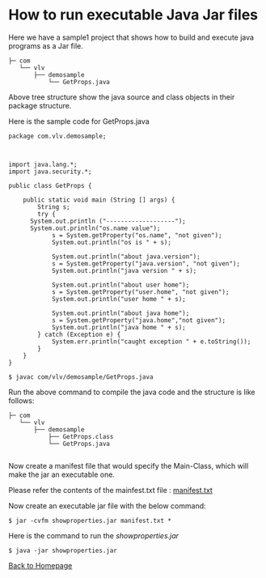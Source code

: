 # How to run executable Java Jar files

Here we have a sample1 project that shows how to build and execute java programs as a Jar file.

```
├─ com
   └── vlv
       ├── demosample
           └── GetProps.java

```

Above tree structure show the java source and class objects in their package structure.

Here is the sample code for GetProps.java

```
package com.vlv.demosample;



import java.lang.*;
import java.security.*;

public class GetProps {

	public static void main (String [] args) {
		String s;
		try {
      System.out.println ("-------------------");	
      System.out.println("os.name value");
			s = System.getProperty("os.name", "not given");
			System.out.println("os is " + s);

			System.out.println("about java.version");
			s = System.getProperty("java.version", "not given");
			System.out.println("java version " + s);

			System.out.println("about user home");
			s = System.getProperty("user.home", "not given");
			System.out.println("user home " + s);

			System.out.println("about java home");
			s = System.getProperty("java.home","not given");
			System.out.println("java home " + s);
		} catch (Exception e) {
			System.err.println("caught exception " + e.toString());
		}
	}
}

```

```
$ javac com/vlv/demosample/GetProps.java

```

Run the above command to compile the java code and the structure is like follows:

```
├─ com
   └── vlv
       ├── demosample
           ├── GetProps.class
           └── GetProps.java
  
```

Now create a manifest file that would specify the Main-Class, which will make the jar an executable one.

Please refer the contents of the mainfest.txt file : [manifest.txt](https://github.com/vlvanchin/testbed/blob/master/java/sample1/manifest.txt)

Now create an executable jar file with the below command:

```
$ jar -cvfm showproperties.jar manifest.txt *

```

Here is the command to run the *showproperties.jar* 

```
$ java -jar showproperties.jar

```

[Back to Homepage](../tips-repo)

